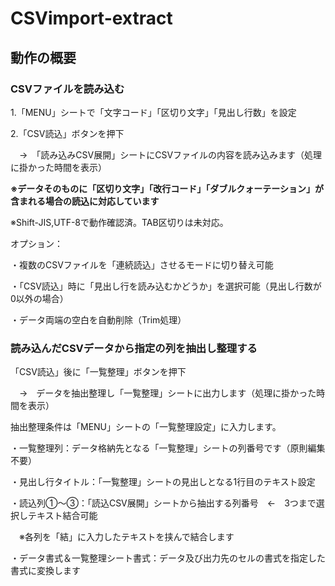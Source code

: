 # CSVimport-extract
## 動作の概要
### CSVファイルを読み込む
1.「MENU」シートで「文字コード」「区切り文字」「見出し行数」を設定

2.「CSV読込」ボタンを押下

　→　「読み込みCSV展開」シートにCSVファイルの内容を読み込みます（処理に掛かった時間を表示）

**※データそのものに「区切り文字」「改行コード」「ダブルクォーテーション」が含まれる場合の読込に対応しています**

※Shift-JIS,UTF-8で動作確認済。TAB区切りは未対応。

オプション：

・複数のCSVファイルを「連続読込」させるモードに切り替え可能

・「CSV読込」時に「見出し行を読み込むかどうか」を選択可能（見出し行数が0以外の場合）

・データ両端の空白を自動削除（Trim処理）
### 読み込んだCSVデータから指定の列を抽出し整理する
「CSV読込」後に「一覧整理」ボタンを押下

　→　データを抽出整理し「一覧整理」シートに出力します（処理に掛かった時間を表示）
 
 抽出整理条件は「MENU」シートの「一覧整理設定」に入力します。
 
・一覧整理列：データ格納先となる「一覧整理」シートの列番号です（原則編集不要）

・見出し行タイトル：「一覧整理」シートの見出しとなる1行目のテキスト設定

・読込列①～③：「読込CSV展開」シートから抽出する列番号　←　3つまで選択しテキスト結合可能

　※各列を「結」に入力したテキストを挟んで結合します

・データ書式＆一覧整理シート書式：データ及び出力先のセルの書式を指定した書式に変換します




